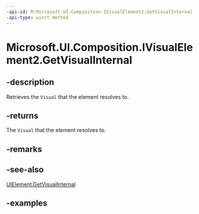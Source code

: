 ```yaml
---
-api-id: M:Microsoft.UI.Composition.IVisualElement2.GetVisualInternal
-api-type: winrt method
---
```


# Microsoft.UI.Composition.IVisualElement2.GetVisualInternal

<!--
public Microsoft.UI.Composition.Visual GetVisualInternal ();
-->


## -description

Retrieves the `Visual` that the element resolves to.

## -returns

The `Visual` that the element resolves to.

## -remarks

## -see-also

[UIElement.GetVisualInternal](../microsoft.ui.xaml/uielement_getvisualinternal_1381725258.md)

## -examples


